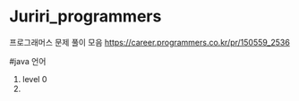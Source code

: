 # Juriri_programmers

프로그래머스 문제 풀이 모음
https://career.programmers.co.kr/pr/150559_2536

#java 언어
1) level 0
2) 
